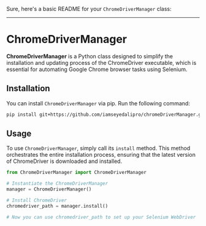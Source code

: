 Sure, here's a basic README for your `ChromeDriverManager` class:

---

# ChromeDriverManager

**ChromeDriverManager** is a Python class designed to simplify the installation and updating process of the ChromeDriver executable, which is essential for automating Google Chrome browser tasks using Selenium.

## Installation

You can install `ChromeDriverManager` via pip. Run the following command:

```bash
pip install git+https://github.com/iamseyedalipro/chromeDriverManager.git
```

## Usage

To use `ChromeDriverManager`, simply call its `install` method. This method orchestrates the entire installation process, ensuring that the latest version of ChromeDriver is downloaded and installed.

```python
from ChromeDriverManager import ChromeDriverManager

# Instantiate the ChromeDriverManager
manager = ChromeDriverManager()

# Install ChromeDriver
chromedriver_path = manager.install()

# Now you can use chromedriver_path to set up your Selenium WebDriver
```

